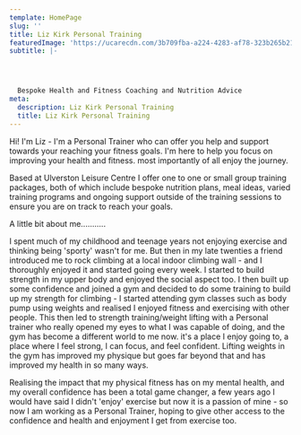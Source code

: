 ```yaml
---
template: HomePage
slug: ''
title: Liz Kirk Personal Training
featuredImage: 'https://ucarecdn.com/3b709fba-a224-4283-af78-323b265b21ec/'
subtitle: |-




  Bespoke Health and Fitness Coaching and Nutrition Advice
meta:
  description: Liz Kirk Personal Training
  title: Liz Kirk Personal Training
---
```

Hi! I'm Liz - I'm a Personal Trainer who can offer you help and support towards your reaching your fitness goals. I'm here to help you focus on improving your health and fitness. most importantly of all enjoy the journey.

Based at Ulverston Leisure Centre I offer one to one or small group training packages, both of which include bespoke nutrition plans, meal ideas, varied training programs and ongoing support outside of the training sessions to ensure you are on track to reach your goals. 

A little bit about me...........

 I spent much of my childhood and teenage years not enjoying exercise and thinking being 'sporty' wasn't for me. But then in my late twenties a friend introduced me to rock climbing at a local indoor climbing wall  - and I thoroughly enjoyed it and started going every week. I started to build strength in my upper body and enjoyed the social aspect too. I then built up some confidence and joined a gym and decided to do some training to build up my strength for climbing - I started attending gym classes such as body pump using weights and realised I enjoyed fitness and exercising with other people. This then led to strength training/weight lifting with a Personal trainer who really opened my eyes to what I was capable of doing, and the gym has become a different world to me now. it's a place I enjoy going to, a place where I feel strong, I can focus, and feel confident. Lifting weights in the gym has improved my physique but goes far beyond that and has improved my health in so many ways. 

Realising the impact that my physical fitness has on my mental health, and my overall confidence has been a total game changer, a few years ago I would have said I didn't 'enjoy' exercise but now it is a passion of mine - so now I am working as a Personal Trainer, hoping to give other access to the confidence and health and enjoyment I get from exercise too.
